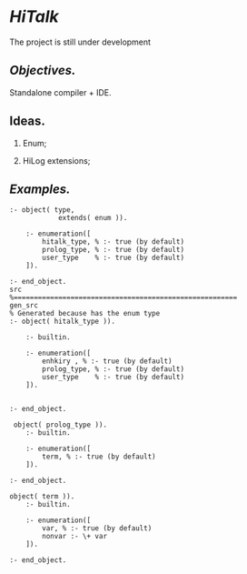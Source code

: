 _HiTalk_
========
The project is still under development

## _Objectives._
Standalone compiler + IDE.
  
## Ideas.
1. Enum;

2. HiLog extensions;
 
## _Examples._
```
:- object( type,
            extends( enum )).

    :- enumeration([
        hitalk_type, % :- true (by default)
        prolog_type, % :- true (by default)
        user_type    % :- true (by default)
    ]).

:- end_object.
src
%=======================================================
gen_src
% Generated because has the enum type
:- object( hitalk_type )).
    
    :- builtin.

    :- enumeration([
        enhkiry , % :- true (by default)
        prolog_type, % :- true (by default)
        user_type    % :- true (by default)
    ]).
    

:- end_object.
    
 object( prolog_type )).
    :- builtin.

    :- enumeration([
        term, % :- true (by default)
    ]).
   
:- end_object.

object( term )).
    :- builtin.

    :- enumeration([
        var, % :- true (by default)
        nonvar :- \+ var    
    ]).

:- end_object.